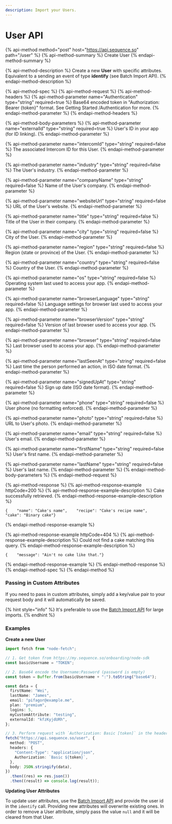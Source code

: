 ```yaml
---
description: Import your Users.
---
```


# User API

{% api-method method="post" host="https://api.sequence.so" path="/user" %}
{% api-method-summary %}
Create User
{% endapi-method-summary %}

{% api-method-description %}
Create a new **User** with specific attributes. Equivalent to a sending an event of type **identify** \(see Batch Import API\).
{% endapi-method-description %}

{% api-method-spec %}
{% api-method-request %}
{% api-method-headers %}
{% api-method-parameter name="Authentication" type="string" required=true %}
Base64 encoded token in "Authorization: Bearer {token}" format. See Getting Started /Authentication for more. 
{% endapi-method-parameter %}
{% endapi-method-headers %}

{% api-method-body-parameters %}
{% api-method-parameter name="externalId" type="string" required=true %}
User's ID in your app \(for ID linking\).
{% endapi-method-parameter %}

{% api-method-parameter name="intercomId" type="string" required=false %}
The associated Intercom ID for this User. 
{% endapi-method-parameter %}

{% api-method-parameter name="industry" type="string" required=false %}
The User's industry. 
{% endapi-method-parameter %}

{% api-method-parameter name="companyName" type="string" required=false %}
Name of the User's company.
{% endapi-method-parameter %}

{% api-method-parameter name="websiteUrl" type="string" required=false %}
URL of the User's website. 
{% endapi-method-parameter %}

{% api-method-parameter name="title" type="string" required=false %}
Title of the User in their company.
{% endapi-method-parameter %}

{% api-method-parameter name="city" type="string" required=false %}
City of the User.
{% endapi-method-parameter %}

{% api-method-parameter name="region" type="string" required=false %}
Region \(state or province\) of the User.
{% endapi-method-parameter %}

{% api-method-parameter name="country" type="string" required=false %}
Country of the User.
{% endapi-method-parameter %}

{% api-method-parameter name="os" type="string" required=false %}
Operating system last used to access your app.
{% endapi-method-parameter %}

{% api-method-parameter name="browserLanguage" type="string" required=false %}
Language settings for browser last used to access your app.
{% endapi-method-parameter %}

{% api-method-parameter name="browserVersion" type="string" required=false %}
Version of last browser used to access your app.
{% endapi-method-parameter %}

{% api-method-parameter name="browser" type="string" required=false %}
Last browser used to access your app.
{% endapi-method-parameter %}

{% api-method-parameter name="lastSeenAt" type="string" required=false %}
Last time the person performed an action, in ISO date format.
{% endapi-method-parameter %}

{% api-method-parameter name="signedUpAt" type="string" required=false %}
Sign up date \(ISO date format\).
{% endapi-method-parameter %}

{% api-method-parameter name="phone" type="string" required=false %}
User phone \(no formatting enforced\).
{% endapi-method-parameter %}

{% api-method-parameter name="photo" type="string" required=false %}
URL to User's photo.
{% endapi-method-parameter %}

{% api-method-parameter name="email" type="string" required=false %}
User's email.
{% endapi-method-parameter %}

{% api-method-parameter name="firstName" type="string" required=false %}
User's first name.
{% endapi-method-parameter %}

{% api-method-parameter name="lastName" type="string" required=false %}
User's last name.
{% endapi-method-parameter %}
{% endapi-method-body-parameters %}
{% endapi-method-request %}

{% api-method-response %}
{% api-method-response-example httpCode=200 %}
{% api-method-response-example-description %}
Cake successfully retrieved.
{% endapi-method-response-example-description %}

```
{    "name": "Cake's name",    "recipe": "Cake's recipe name",    "cake": "Binary cake"}
```
{% endapi-method-response-example %}

{% api-method-response-example httpCode=404 %}
{% api-method-response-example-description %}
Could not find a cake matching this query.
{% endapi-method-response-example-description %}

```
{    "message": "Ain't no cake like that."}
```
{% endapi-method-response-example %}
{% endapi-method-response %}
{% endapi-method-spec %}
{% endapi-method %}

### Passing in Custom Attributes

If you need to pass in custom attributes, simply add a key/value pair to your request body and it will automatically be saved.

{% hint style="info" %}
It's preferable to use the [Batch Import API](segment/) for large imports. 
{% endhint %}

### Examples

**Create a new User**

```typescript
import fetch from "node-fetch";

// 1. Get token from https://my.sequence.so/onboarding/node-sdk
const basicUsername = "TOKEN";

// 2. Base64 encode the Username:Password (password is empty)
const token = Buffer.from(basicUsername + ":").toString("base64");

const data = {
  firstName: "Wei",
  lastName: "James",
  email: "pifagor@example.me",
  plan: "premium",
  logins: 5,
  myCustomAttribute: "testing",
  externalId: "kfzKyjdURh",
};

// 3. Perform request with `Authorization: Basic [token]` in the header
fetch("https://api.sequence.so/user", {
  method: "POST",
  headers: {
    "Content-Type": "application/json",
    Authorization: `Basic ${token}`,
  },
  body: JSON.stringify(data),
})
  .then((res) => res.json())
  .then((result) => console.log(result));

```

**Updating User Attributes**

To update user attributes, use the [Batch Import API](segment/) and provide the user id in the `identify` call. Providing new attributes will overwrite existing ones. In order to remove a User attribute, simply pass the value `null` and it will be cleared from that User. 

